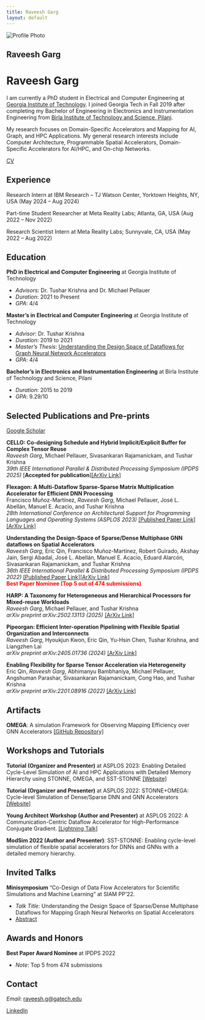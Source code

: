 ```yaml
---
title: Raveesh Garg
layout: default
---
```


<div class="profile-container">
    <img src="path/to/photo.jpg" alt="Profile Photo" class="logo">
    <h2>Raveesh Garg</h2>
</div>


# Raveesh Garg

I am currently a PhD student in Electrical and Computer Engineering at [Georgia Institute of Technology](https://www.gatech.edu/). I joined Georgia Tech in Fall 2019 after completing my Bachelor of Engineering in Electronics and Instrumentation Engineering from [Birla Institute of Technology and Science, Pilani](https://www.bits-pilani.ac.in/).

My research focuses on Domain-Specific Accelerators and Mapping for AI, Graph, and HPC Applications. My general research interests include Computer Architecture, Programmable Spatial Accelerators, Domain-Specific Accelerators for AI/HPC, and On-chip Networks.

[CV](Public_CV.pdf) 

## Experience

Research Intern at IBM Research – TJ Watson Center, Yorktown Heights, NY, USA (May 2024 – Aug 2024)

Part-time Student Researcher at Meta Reality Labs; Atlanta, GA, USA (Aug 2022 – Nov 2022)

Research Scientist Intern at Meta Reality Labs; Sunnyvale, CA, USA (May 2022 – Aug 2022)


## Education

 **PhD in Electrical and Computer Engineering** at Georgia Institute of Technology
  - *Advisors*: Dr. Tushar Krishna and Dr. Michael Pellauer
  - *Duration*: 2021 to Present
  - *GPA*: 4/4

 **Master’s in Electrical and Computer Engineering** at Georgia Institute of Technology
  - *Advisor*: Dr. Tushar Krishna
  - *Duration*: 2019 to 2021
  - *Master’s Thesis*: [Understanding the Design Space of Dataflows for Graph Neural Network Accelerators](https://repository.gatech.edu/entities/publication/41a399a8-66ab-4d57-a0fd-e13e06f7ac64)
  - *GPA*: 4/4

 **Bachelor’s in Electronics and Instrumentation Engineering** at Birla Institute of Technology and Science, Pilani
  - *Duration*: 2015 to 2019
  - *GPA*: 9.29/10

## Selected Publications and Pre-prints

[Google Scholar](https://scholar.google.com/citations?hl=en&user=5CKKG44AAAAJ)

**CELLO: Co-designing Schedule and Hybrid Implicit/Explicit Buffer for Complex Tensor Reuse**  
*Raveesh Garg*, Michael Pellauer, Sivasankaran Rajamanickam, and Tushar Krishna  
*39th IEEE International Parallel & Distributed Processing Symposium (IPDPS 2025)* [**Accepted for publication**][[ArXiv Link]](https://arxiv.org/pdf/2303.11499)  


**Flexagon: A Multi-Dataflow Sparse-Sparse Matrix Multiplication Accelerator for Efficient DNN Processing**  
Francisco Muñoz-Martínez, *Raveesh Garg*, Michael Pellauer, José L. Abellán, Manuel E. Acacio, and Tushar Krishna  
*28th International Conference on Architectural Support for Programming Languages and Operating Systems (ASPLOS 2023)* [[Published Paper Link]](https://dl.acm.org/doi/10.1145/3582016.3582069) [[ArXiv Link]](https://arxiv.org/abs/2301.10852)  


**Understanding the Design-Space of Sparse/Dense Multiphase GNN dataflows on Spatial Accelerators**  
*Raveesh Garg*, Eric Qin, Francisco Muñoz-Martínez, Robert Guirado, Akshay Jain, Sergi Abadal, José L. Abellán, Manuel E. Acacio, Eduard Alarcón, Sivasankaran Rajamanickam, and Tushar Krishna  
*36th IEEE International Parallel & Distributed Processing Symposium (IPDPS 2022)* [[Published Paper Link]](https://ieeexplore.ieee.org/stamp/stamp.jsp?tp=&arnumber=9820725)[[ArXiv Link]](https://arxiv.org/abs/2103.07977)  
<b><span style="color:red">Best Paper Nominee (Top 5 out of 474 submissions)</span></b> 



**HARP: A Taxonomy for Heterogeneous and Hierarchical Processors for Mixed-reuse Workloads**  
*Raveesh Garg*, Michael Pellauer, and Tushar Krishna  
*arXiv preprint arXiv:2502.13113 (2025)*  [[ArXiv Link]](https://arxiv.org/abs/2502.13113)  


**Pipeorgan: Efficient Inter-operation Pipelining with Flexible Spatial Organization and Interconnects**  
*Raveesh Garg*, Hyoukjun Kwon, Eric Qin, Yu-Hsin Chen, Tushar Krishna, and Liangzhen Lai  
*arXiv preprint arXiv:2405.01736 (2024)*  [[ArXiv Link]](https://arxiv.org/abs/2405.01736)  


**Enabling Flexibility for Sparse Tensor Acceleration via Heterogeneity**  
Eric Qin, *Raveesh Garg*, Abhimanyu Bambhaniya, Michael Pellauer, Angshuman Parashar, Sivasankaran Rajamanickam, Cong Hao, and Tushar Krishna  
*arXiv preprint arXiv:2201.08916 (2022)*  [[ArXiv Link]](https://arxiv.org/abs/2201.08916)  



## Artifacts

**OMEGA**: A simulation Framework for Observing Mapping Efficiency over GNN Accelerators [[GitHub Repository]](http://github.com/stonne-simulator/omega)

## Workshops and Tutorials

**Tutorial (Organizer and Presenter)** at ASPLOS 2023: Enabling Detailed Cycle-Level Simulation of AI and HPC Applications with Detailed Memory Hierarchy using STONNE, OMEGA, and SST-STONNE [[Website]](https://stonne-simulator.github.io/ASPLOSTUT.html)

**Tutorial (Organizer and Presenter)** at ASPLOS 2022: STONNE+OMEGA: Cycle-level Simulation of Dense/Sparse DNN and GNN Accelerators [[Website]](https://stonne-simulator.github.io/ASPLOSTUT.html)

**Young Architect Workshop (Author and Presenter)** at ASPLOS 2022: A Communication-Centric Dataflow Accelerator for High-Performance Conjugate Gradient. [[Lightning Talk]](https://www.youtube.com/watch?v=1DqTIaZZDjI)

**ModSim 2022 (Author and Presenter)**: SST-STONNE: Enabling cycle-level simulation of flexible spatial accelerators for DNNs and GNNs with a detailed memory hierarchy.

## Invited Talks

**Minisymposium** “Co-Design of Data Flow Accelerators for Scientific Simulations and Machine Learning” at SIAM PP’22.
  - *Talk Title*: Understanding the Design Space of Sparse/Dense Multiphase Dataflows for Mapping Graph Neural Networks on Spatial Accelerators
  - [Abstract](https://meetings.siam.org/sess/dsp_talk.cfm?p=119055)

## Awards and Honors

**Best Paper Award Nominee** at IPDPS 2022
  - *Note*: Top 5 from 474 submissions

## Contact

*Email*: raveesh.g@gatech.edu

[LinkedIn](https://www.linkedin.com/in/raveesh-garg-61b47b150/)

